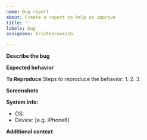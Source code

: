 ```yaml
---
name: Bug report
about: Create a report to help us improve
title: ''
labels: bug
assignees: EricFedrowisch

---
```


**Describe the bug**

**Expected behavior**

**To Reproduce**
Steps to reproduce the behavior:
1. 
2.
3. 

**Screenshots**

**System Info:**
 - OS: 
 - Device: [e.g. iPhone6]
 

**Additional context**
